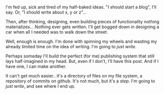 <!--
{
  "title": "Just Write"
}
-->

I'm fed up, sick and tired of my half-baked ideas. "I should start a blog", I'll say. Or, "I should write about x, y or z"... 

Then, after thinking, designing, even building pieces of functionality nothing materializes... Nothing ever gets _written_. I'll get bogged down in designing a car when all I needed was to walk down the street.

Well, enough is enough. I'm done with spinning my wheels and wasting my already limited time on the idea of writing. I'm going to _just write_.

Perhaps someday I'll build the perfect (for me) publishing system that still lays half-imagined in my head. But, even if I don't, I'll have this post. And if I have one, I can make another. 

It can't get much easier.. it's a directory of files on my file system, a repository of commits on github. It's not much, but it's a _step_. I'm going to _just write_, and see where I end up. 

